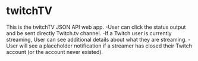 # twitchTV
This is the twitchTV JSON API web app. 
-User can click the status output and be sent directly Twitch.tv channel.
-If a Twitch user is currently streaming, User can see additional details about what they are streaming.
-User will see a placeholder notification if a streamer has closed their Twitch account (or the account never existed). 
